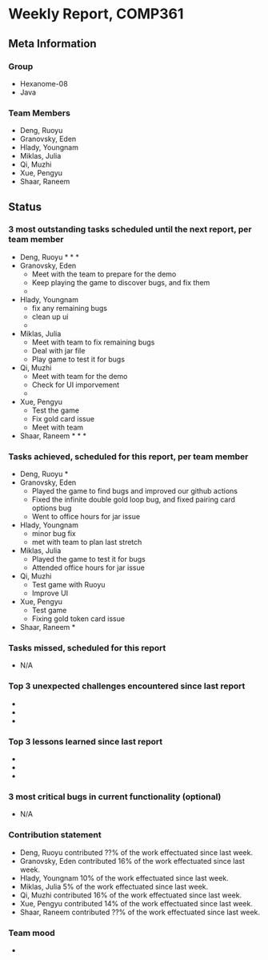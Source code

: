 # Weekly Report, COMP361

## Meta Information

### Group

 * Hexanome-08
 * Java

### Team Members

 * Deng, Ruoyu
 * Granovsky, Eden
 * Hlady, Youngnam
 * Miklas, Julia
 * Qi, Muzhi
 * Xue, Pengyu
 * Shaar, Raneem

## Status

### 3 most outstanding tasks scheduled until the next report, per team member

 * Deng, Ruoyu
    * 
    * 
    * 
 * Granovsky, Eden
    * Meet with the team to prepare for the demo
    * Keep playing the game to discover bugs, and fix them
    * 
 * Hlady, Youngnam
    * fix any remaining bugs
    * clean up ui
    * 
 * Miklas, Julia
    * Meet with team to fix remaining bugs
    * Deal with jar file
    * Play game to test it for bugs
 * Qi, Muzhi
    * Meet with team for the demo
    * Check for UI imporvement
    * 
 * Xue, Pengyu
    * Test the game
    * Fix gold card issue
    * Meet with team
 * Shaar, Raneem
    * 
    * 
    *  

### Tasks achieved, scheduled for this report, per team member

 * Deng, Ruoyu
    *
 * Granovsky, Eden
    * Played the game to find bugs and improved our github actions
    * Fixed the infinite double gold loop bug, and fixed pairing card options bug
    * Went to office hours for jar issue
 * Hlady, Youngnam
    * minor bug fix
    * met with team to plan last stretch
 * Miklas, Julia
    * Played the game to test it for bugs
    * Attended office hours for jar issue
 * Qi, Muzhi
    * Test game with Ruoyu
    * Improve UI
 * Xue, Pengyu
    * Test game
    * Fixing gold token card issue
 * Shaar, Raneem
    *

### Tasks missed, scheduled for this report

 * N/A

### Top 3 unexpected challenges encountered since last report

  * 
  * 
  * 

### Top 3 lessons learned since last report

  * 
  * 
  * 

### 3 most critical bugs in current functionality (optional)

  * N/A

### Contribution statement

 * Deng, Ruoyu contributed ??% of the work effectuated since last week.
 * Granovsky, Eden contributed 16% of the work effectuated since last week.
 * Hlady, Youngnam 10% of the work effectuated since last week.
 * Miklas, Julia 5% of the work effectuated since last week.
 * Qi, Muzhi contributed 16% of the work effectuated since last week.
 * Xue, Pengyu contributed 14% of the work effectuated since last week.
 * Shaar, Raneem contributed ??% of the work effectuated since last week.

### Team mood

 *
